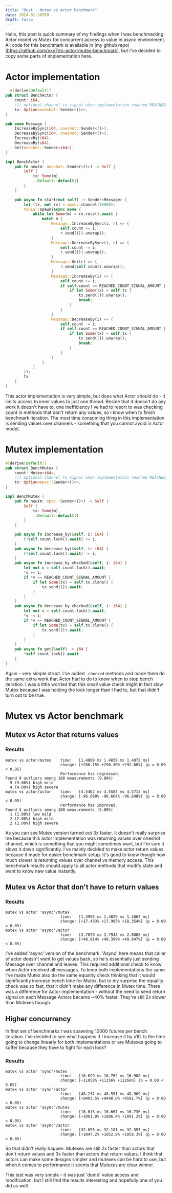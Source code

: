 ```yaml
---
title: "Rust - Mutex vs Actor benchmark"
date: 2024-01-30T09
draft: false
---
```

Hello, this post is quick summary of my findings when I was benchmarking Actor model vs Mutex for concurrent access to value in async environment.
All code for this benchmark is available in (my github repo)[https://github.com/nxy7/rs-actor-mutex-benchmark], but I've decided to copy some parts of
implementation here.

# Actor implementation
```rs
  #[derive(Default)]
pub struct BenchActor {
    count: i64,
    /// optional channel to signal when implementation reached REACHED_COUNT_SIGNAL_AMOUNT
    tx: Option<oneshot::Sender<()>>,
}

pub enum Message {
    IncreaseBySync(i64, oneshot::Sender<()>),
    DecreaseBySync(i64, oneshot::Sender<()>),
    IncreaseBy(i64),
    DecreaseBy(i64),
    Get(oneshot::Sender<i64>),
}

impl BenchActor {
    pub fn new(m: oneshot::Sender<()>) -> Self {
        Self {
            tx: Some(m),
            ..Default::default()
        }
    }

    pub async fn start(mut self) -> Sender<Message> {
        let (tx, mut rx) = mpsc::channel(10000);
        tokio::spawn(async move {
            while let Some(m) = rx.recv().await {
                match m {
                    Message::IncreaseBySync(i, r) => {
                        self.count += i;
                        r.send(()).unwrap();
                    }
                    Message::DecreaseBySync(i, r) => {
                        self.count -= i;
                        r.send(()).unwrap();
                    }
                    Message::Get(r) => {
                        r.send(self.count).unwrap();
                    }
                    Message::IncreaseBy(i) => {
                        self.count += i;
                        if self.count == REACHED_COUNT_SIGNAL_AMOUNT {
                            if let Some(tx) = self.tx {
                                tx.send(()).unwrap();
                                break;
                            }
                        }
                    }
                    Message::DecreaseBy(i) => {
                        self.count -= i;
                        if self.count == REACHED_COUNT_SIGNAL_AMOUNT {
                            if let Some(tx) = self.tx {
                                tx.send(()).unwrap();
                                break;
                            }
                        }
                    }
                }
            }
        });
        tx
    }
}
```
This actor implementation is very simple, but does what Actor should do - it limits access to inner values to just one thread.
Beside that it doesn't do any work it doesn't have to, one inefficiency I've had to resort to was checking count in methods that
don't return any values, so I know when to finish benchmark iteration. The most time consuming thing in this implementation is
sending values over channels - something that you cannot avoid in Actor model.

# Mutex implementation
```rs
#[derive(Default)]
pub struct BenchMutex {
    count: Mutex<i64>,
    /// optional channel to signal when implementation reached REACHED_COUNT_SIGNAL_AMOUNT
    tx: Option<mpsc::Sender<()>>,
}

impl BenchMutex {
    pub fn new(m: mpsc::Sender<()>) -> Self {
        Self {
            tx: Some(m),
            ..Default::default()
        }
    }

    pub async fn increase_by(&self, i: i64) {
        (*self.count.lock().await) += i;
    }
    pub async fn decrease_by(&self, i: i64) {
        (*self.count.lock().await) -= i;
    }
    pub async fn increase_by_checked(&self, i: i64) {
        let mut v = self.count.lock().await;
        *v += i;
        if *v == REACHED_COUNT_SIGNAL_AMOUNT {
            if let Some(tx) = self.tx.clone() {
                tx.send(()).await;
            }
        }
    }
    pub async fn decrease_by_checked(&self, i: i64) {
        let mut v = self.count.lock().await;
        *v -= i;
        if *v == REACHED_COUNT_SIGNAL_AMOUNT {
            if let Some(tx) = self.tx.clone() {
                tx.send(()).await;
            }
        }
    }
    pub async fn get(&self) -> i64 {
        *self.count.lock().await
    }
}
```
Again - very simple struct. I've added `_checked` methods and made them do the same extra work that Actor had to do to know when
to stop bench iteration. I was a little worried that this small value check might in fact slow Mutex because I was holding the lock
longer than I had to, but that didn't turn out to be true.

# Mutex vs Actor benchmark
## Mutex vs Actor that returns values
### Results

```
mutex vs actor/mutex    time:   [1.4809 ms 1.4839 ms 1.4872 ms]
                        change: [+288.15% +290.30% +292.68%] (p = 0.00 < 0.05)
                        Performance has regressed.
Found 9 outliers among 100 measurements (9.00%)
  5 (5.00%) high mild
  4 (4.00%) high severe
mutex vs actor/actor    time:   [4.5462 ms 4.5587 ms 4.5713 ms]
                        change: [-96.680% -96.664% -96.648%] (p = 0.00 < 0.05)
                        Performance has improved.
Found 5 outliers among 100 measurements (5.00%)
  1 (1.00%) low mild
  2 (2.00%) high mild
  2 (2.00%) high severe
```

As you can see Mutex version turned out 3x faster. It doesn't really surprise me because this actor implementation was returning values
over oneshot channel, which is something that you might sometimes want, but I'm sure it slows it down significantly. I've mainly decided
to make actor return values because it made for easier benchmark setup. It's good to know though how much slower is returning values over channel
vs memory access. This benchmark results should apply to all actor methods that modify state and want to know new value instantly.

## Mutex vs Actor that don't have to return values
### Results

```
mutex vs actor 'async'/mutex
                        time:   [1.3995 ms 1.4029 ms 1.4067 ms]
                        change: [+17.433% +17.905% +18.354%] (p = 0.00 < 0.05)
mutex vs actor 'async'/actor
                        time:   [2.7879 ms 2.7944 ms 2.8008 ms]
                        change: [+48.814% +49.399% +49.947%] (p = 0.00 < 0.05)
```

I've added 'async' version of the benchmark. 'Async' here means that caller of actor doesn't want to get values back, so he's essentially just sending Message over
channel and leaves. This required additional check to know when Actor received all messages. To keep both implementations the same I've made Mutex also do
the same equality check thinking that it would significantly increase bench time for Mutex, but to my surprise the equality check was so fast, that it
didn't make any difference in Mutex time. There was a difference for Actor implementation - without the need to send return signal on each Message
Actors became ~40% faster. They're still 2x slower than Mutexes though. 


## Higher concurrency
In first set of benchmarks I was spawning 10000 futures per bench iteration. I've decided to see what happens if I increase it by x10. Is the time going to change
linearly for both implementations or are Mutexes going to suffer because they have to fight for each lock?

### Results
```
mutex vs actor 'sync'/mutex
                        time:   [16.629 ms 16.762 ms 16.908 ms]
                        change: [+11058% +11156% +11266%] (p = 0.00 < 0.05)
mutex vs actor 'sync'/actor
                        time:   [48.231 ms 48.551 ms 48.909 ms]
                        change: [+9403.5% +9498.0% +9591.7%] (p = 0.00 < 0.05)
mutex vs actor 'async'/mutex
                        time:   [16.613 ms 16.667 ms 16.730 ms]
                        change: [+1081.8% +1086.4% +1091.2%] (p = 0.00 < 0.05)
mutex vs actor 'async'/actor
                        time:   [32.053 ms 32.181 ms 32.353 ms]
                        change: [+1047.2% +1052.8% +1059.3%] (p = 0.00 < 0.05)
```

So that didn't really happen. Mutexes are still 2x faster than actors that don't return values and 3x faster than actors that return values.
I think that actors can make some designs simpler and mutexes can be hard to use, but when it comes to performance it seems that Mutexes
are clear winner.

This test was very simple - it was just 'dumb' value access and modification, but I still find the results interesting and hopefully one of you did as well.
 
